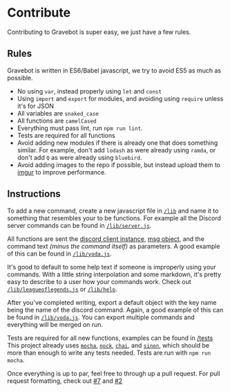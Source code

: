 # Contribute

Contributing to Gravebot is super easy, we just have a few rules.

## Rules

Gravebot is written in ES6/Babel javascript, we try to avoid ES5 as much as possible.

- No using `var`, instead properly using `let` and `const`
- Using `import` and `export` for modules, and avoiding using `require` unless it's for JSON
- All variables are `snaked_case`
- All functions are `camelCased`
- Everything must pass lint, run `npm run lint`.
- Tests are required for all functions
- Avoid adding new modules if there is already one that does something similar. For example, don't add `lodash` as were already using `ramda`, or don't add `Q` as were already using `bluebird`.
- Avoid adding images to the repo if possible, but instead upload them to [imgur](https://imgur.com/) to improve performance.

## Instructions

To add a new command, create a new javascript file in [`/lib`](/lib) and name it to something that resembles your to be functions. For example all the Discord server commands can be found in [`/lib/server.js`](/lib/server.js).

All functions are sent the [discord client instance](https://discordjs.readthedocs.org/en/latest/docs_client.html), [msg object](https://discordjs.readthedocs.org/en/latest/docs_message.html), and the command text *(minus the command itself)* as parameters. A good example of this can be found in [`/lib/yoda.js`](/lib/yoda.js).

It's good to default to some help text if someone is improperly using your commands. With a little string interpolation and some markdown, it's pretty easy to describe to a user how your commands work. Check out [`/lib/leagueoflegends.js`](/lib/leagueoflegends.js) or [`/lib/help`](/lib/help).

After you've completed writing, export a default object with the key name being the name of the discord command. Again, a good example of this can be found in [`/lib/yoda.js`](/lib/yoda.js). You can export multiple commands and everything will be merged on run.

Tests are required for all new functions, examples can be found in [/tests](/tests) This project already uses [`mocha`](https://mochajs.org/), [`nock`](https://github.com/pgte/nock), [`chai`](http://chaijs.com/), and [`sinon`](http://sinonjs.org/docs/), which should be more than enough to write any tests needed. Tests are run with `npm run mocha`.

Once everything is up to par, feel free to through up a pull request. For pull request formatting, check out [#7](https://github.com/Gravestorm/Gravebot/pull/7) and [#2](https://github.com/Gravestorm/Gravebot/pull/2)
